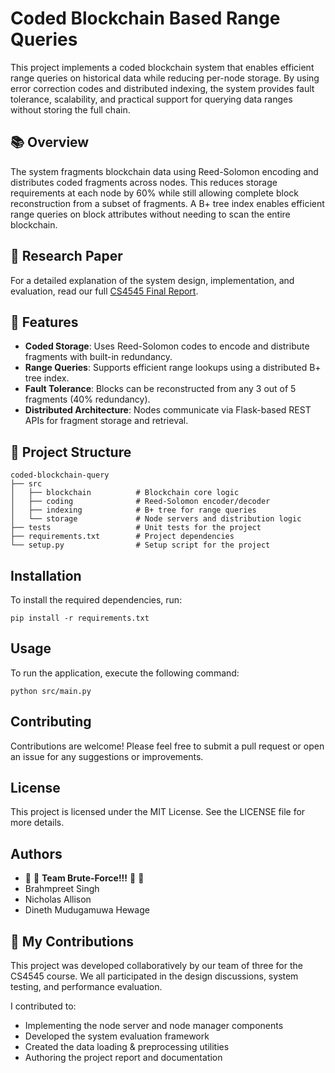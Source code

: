 # Coded Blockchain Based Range Queries

This project implements a coded blockchain system that enables efficient range queries on historical data while reducing per-node storage. By using error correction codes and distributed indexing, the system provides fault tolerance, scalability, and practical support for querying data ranges without storing the full chain.

## 📚 Overview

The system fragments blockchain data using Reed-Solomon encoding and distributes coded fragments across nodes. This reduces storage requirements at each node by 60% while still allowing complete block reconstruction from a subset of fragments. A B+ tree index enables efficient range queries on block attributes without needing to scan the entire blockchain.

## 📄 Research Paper

For a detailed explanation of the system design, implementation, and evaluation, read our full [CS4545 Final Report](./CS4545_Final_Report.pdf).

## 🚀 Features

- **Coded Storage**: Uses Reed-Solomon codes to encode and distribute fragments with built-in redundancy.
- **Range Queries**: Supports efficient range lookups using a distributed B+ tree index.
- **Fault Tolerance**: Blocks can be reconstructed from any 3 out of 5 fragments (40% redundancy).
- **Distributed Architecture**: Nodes communicate via Flask-based REST APIs for fragment storage and retrieval.

## 🧱 Project Structure

```
coded-blockchain-query
├── src
│   ├── blockchain          # Blockchain core logic
│   ├── coding              # Reed-Solomon encoder/decoder
│   ├── indexing            # B+ tree for range queries
│   └── storage             # Node servers and distribution logic
├── tests                   # Unit tests for the project
├── requirements.txt        # Project dependencies
└── setup.py                # Setup script for the project
```

## Installation

To install the required dependencies, run:

```
pip install -r requirements.txt
```

## Usage

To run the application, execute the following command:

```
python src/main.py
```

## Contributing

Contributions are welcome! Please feel free to submit a pull request or open an issue for any suggestions or improvements.

## License

This project is licensed under the MIT License. See the LICENSE file for more details.

## Authors

- :raised_hands: :raised_hands: **Team Brute-Force!!!** :raised_hands: :raised_hands:
- Brahmpreet Singh
- Nicholas Allison
- Dineth Mudugamuwa Hewage

## 📌 My Contributions

This project was developed collaboratively by our team of three for the CS4545 course. We all participated in the design discussions, system testing, and performance evaluation. 

I contributed to:
- Implementing the node server and node manager components
- Developed the system evaluation framework
- Created the data loading & preprocessing utilities
- Authoring the project report and documentation
